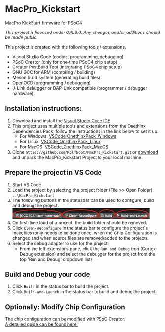 # MacPro_Kickstart
MacPro KickStart firmware for PSoC4

*This project is licensed under GPL3.0. Any changes and/or additions should be made public.*

This project is created with the following tools / extensions.
- Visual Studio Code (coding, programming, debugging)
- PSoC Creator (only for one-time PSoC4 chip setup)
- Creator PostBuild Tool (integrating PSoC4 chip setup) 
- GNU GCC for ARM (compiling / building)
- Meson build system (generating build files)
- OpenOCD (programming / debugging)
- J-Link debugger or DAP-Link compatible (programmer / debugger hardware)

## Installation instructions:
1. Download and install the [Visual Studio Code IDE](https://code.visualstudio.com) 
1. This project uses multiple tools and extensions from the Onethinx Dependencies Pack, follow the instructions in the link below to set it up:
    - For Windows: [VSCode_OnethinxPack_Windows](https://github.com/onethinx/VSCode_OnethinxPack_Windows)
    - For Linux: [VSCode_OnethinxPack_Linux](https://github.com/onethinx/VSCode_OnethinxPack_Linux)
    - For MacOS: [VSCode_OnethinxPack_MacOS](https://github.com/onethinx/VSCode_OnethinxPack_MacOS)
1. Clone `https://github.com/RolfNoot/MacPro_Kickstart.git` or [download](https://github.com/RolfNoot/MacPro_Kickstart/archive/refs/heads/main.zip) and unpack the MacPro_Kickstart Project to your local machine.


## Prepare the project in VS Code
1. Start VS Code
1. Load the project by selecting the project folder (File >> Open Folder):
<br>`..\MacPro_Kickstart`<br>
1. The following buttons in the statusbar can be used to configure, build and debug the project.
![VScode Buttons](https://github.com/onethinx/Readme_assets/blob/main/VScode_buttons.png)<br>
1. On first-time load of a project, the build folder should be removed.
1. Click `Clean-Reconfigure` in the status bar to configure the project's makefiles (only needs to be done once, when the Chip Configuration is changed and when source files are removed/added to the project).
1. Select the debug adapter to use for the project:
    - From the left extensions pane, click the `Run and Debug` icon (Cortex-Debug extension) and select the debugger for the project from the top 'Run and Debug' dropdown list)
## Build and Debug your code
1. Click `Build` in the status bar to build the project.
1. Click `Build-and-Launch` in the status bar to build and debug the project.

## Optionally: Modify Chip Configuration
The chip configuration can be modified with PSoC Creator.<br>[A detailed guide can be found here.](https://github.com/RolfNoot/MacPro_Kickstart/blob/main/chipconfig.md)
